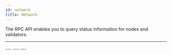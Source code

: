 ```yaml
---
id: network
title: Network
---
```





The RPC API enables you to query status information for nodes and validators.

---
<NodeStatus />
---
<NetworkInfo />
---
<ValidationStatus />
---
